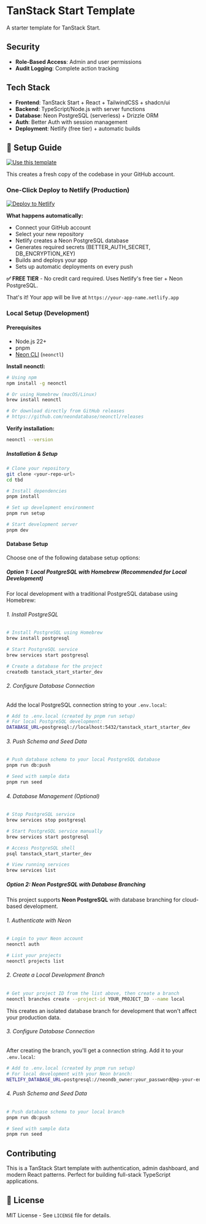 # TanStack Start Template

A starter template for TanStack Start.

## Security

- **Role-Based Access**: Admin and user permissions
- **Audit Logging**: Complete action tracking

## Tech Stack

- **Frontend**: TanStack Start + React + TailwindCSS + shadcn/ui
- **Backend**: TypeScript/Node.js with server functions
- **Database**: Neon PostgreSQL (serverless) + Drizzle ORM
- **Auth**: Better Auth with session management
- **Deployment**: Netlify (free tier) + automatic builds

## 🚀 Setup Guide

[![Use this template](https://img.shields.io/badge/Use%20this%20template-2ea44f?style=for-the-badge&logo=github)](https://github.com/dyeoman2/tanstack-start-template/generate)

This creates a fresh copy of the codebase in your GitHub account.

### One-Click Deploy to Netlify (Production)

[![Deploy to Netlify](https://www.netlify.com/img/deploy/button.svg)](https://app.netlify.com/start)

**What happens automatically:**

- Connect your GitHub account
- Select your new repository
- Netlify creates a Neon PostgreSQL database
- Generates required secrets (BETTER_AUTH_SECRET, DB_ENCRYPTION_KEY)
- Builds and deploys your app
- Sets up automatic deployments on every push

**✅ FREE TIER** - No credit card required. Uses Netlify's free tier + Neon PostgreSQL.

That's it! Your app will be live at `https://your-app-name.netlify.app`

### Local Setup (Development)

#### Prerequisites

- Node.js 22+
- pnpm
- [Neon CLI](https://neon.tech/docs/reference/neon-cli) (`neonctl`)

**Install neonctl:**

```bash
# Using npm
npm install -g neonctl

# Or using Homebrew (macOS/Linux)
brew install neonctl

# Or download directly from GitHub releases
# https://github.com/neondatabase/neonctl/releases
```

**Verify installation:**

```bash
neonctl --version
```

##### Installation & Setup

```bash
# Clone your repository
git clone <your-repo-url>
cd tbd

# Install dependencies
pnpm install

# Set up development environment
pnpm run setup

# Start development server
pnpm dev
```

#### Database Setup

Choose one of the following database setup options:

##### Option 1: Local PostgreSQL with Homebrew (Recommended for Local Development)

For local development with a traditional PostgreSQL database using Homebrew:

###### 1. Install PostgreSQL

```bash
# Install PostgreSQL using Homebrew
brew install postgresql

# Start PostgreSQL service
brew services start postgresql

# Create a database for the project
createdb tanstack_start_starter_dev
```

###### 2. Configure Database Connection

Add the local PostgreSQL connection string to your `.env.local`:

```bash
# Add to .env.local (created by pnpm run setup)
# For local PostgreSQL development:
DATABASE_URL=postgresql://localhost:5432/tanstack_start_starter_dev
```

###### 3. Push Schema and Seed Data

```bash
# Push database schema to your local PostgreSQL database
pnpm run db:push

# Seed with sample data
pnpm run seed
```

###### 4. Database Management (Optional)

```bash
# Stop PostgreSQL service
brew services stop postgresql

# Start PostgreSQL service manually
brew services start postgresql

# Access PostgreSQL shell
psql tanstack_start_starter_dev

# View running services
brew services list
```

##### Option 2: Neon PostgreSQL with Database Branching

This project supports **Neon PostgreSQL** with database branching for cloud-based development.

###### 1. Authenticate with Neon

```bash
# Login to your Neon account
neonctl auth

# List your projects
neonctl projects list
```

###### 2. Create a Local Development Branch

```bash
# Get your project ID from the list above, then create a branch
neonctl branches create --project-id YOUR_PROJECT_ID --name local
```

This creates an isolated database branch for development that won't affect your production data.

###### 3. Configure Database Connection

After creating the branch, you'll get a connection string. Add it to your `.env.local`:

```bash
# Add to .env.local (created by pnpm run setup)
# For local development with your Neon branch:
NETLIFY_DATABASE_URL=postgresql://neondb_owner:your_password@ep-your-endpoint.neon.tech/neondb?sslmode=require
```

###### 4. Push Schema and Seed Data

```bash
# Push database schema to your local branch
pnpm run db:push

# Seed with sample data
pnpm run seed
```

## Contributing

This is a TanStack Start template with authentication, admin dashboard, and modern React patterns. Perfect for building full-stack TypeScript applications.

## 📄 License

MIT License - See `LICENSE` file for details.
